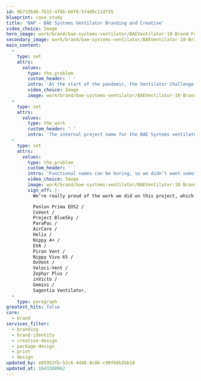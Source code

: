 ```yaml
---
id: 9b733646-7b15-4f8b-b0f8-5f4d9c11df35
blueprint: case_study
title: 'NAP - BAE Systems Ventilator Branding and Creative'
video_choice: Image
hero_image: work/brand/bae-systems-ventilator/BAEVentilator-10-Brand-Full-Image-1360x768.5.jpg
secondary_image: work/brand/bae-systems-ventilator/BAEVentilator-10-Brand-Secondary-Image-896x597.jpg
main_content:
  -
    type: set
    attrs:
      values:
        type: the_problem
        custom_header: ' '
        intro: 'At the start of the pandemic, the Ventilator Challenge asked British companies to step up and get ventilators on the frontline of the NHS. Though the challenge of making these machines was a life and death thing, companies also needed to tackle the job of naming their ventilator. BAE Systems came to Think!Creative in their time of need, so they could focus on doing the really important stuff. '
        video_choice: Image
        image: work/brand/bae-systems-ventilator/BAEVentilator-10-Brand-Large-927x522-2.jpg
  -
    type: set
    attrs:
      values:
        type: the_work
        custom_header: ' '
        intro: 'The internal project name for the BAE Systems ventilator was “Florence,” - a nice nod to the medical profession. Now we just needed to name the machine itself. But this was no ordinary project. For once our job wasn’t to grab attention away from the competition. Instead, we had to develop a name that respected the situation. '
  -
    type: set
    attrs:
      values:
        type: the_problem
        custom_header: ' '
        intro: 'Functional names can be boring, so we didn’t want something that describes what the ventilator does, like “SomethingVent.” Instead, we wanted a name that reflected the way BAE Systems put business to one side to help the nation. After some furious scribbling and back-and-forth meetings; AirCare was born. '
        video_choice: Image
        image: work/brand/bae-systems-ventilator/BAEVentilator-10-Brand-Large-927x522.jpg
        sign_off: |-
          We’re really proud of the work we did on this project, which also included design and branding work. As for the name? Well, we think it stacks up pretty well against the ones other companies came up with. But you be the judge.... 

          Penlon Prima EOS2 / 
          CoVent /
          Project BlueSky /
          ParaPac /
          AirCare /
          Helix /
          Nippy 4+ /
          EVA /
          Piran Vent /
          Nippy Vivo 65 /
          OxVent /
          Veloci-Vent /
          Zephyr Plus /
          inVicto /
          Gemini /
          Sagentia Ventilator.
  -
    type: paragraph
greatest_hits: false
core:
  - brand
services_filter:
  - branding
  - brand-identity
  - creative-design
  - package-design
  - print
  - design
updated_by: e85953fb-52c6-4488-8c8b-c90f68b2bb10
updated_at: 1643388962
---
```

